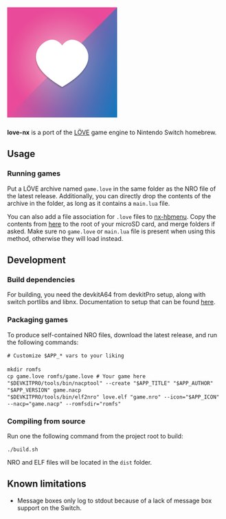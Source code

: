 # ![love-nx icon](icon.jpg)
**love-nx** is a port of the [LÖVE](https://love2d.org/) game engine to Nintendo Switch homebrew.

## Usage
### Running games
Put a LÖVE archive named `game.love` in the same folder as the NRO file of the latest release. Additionally, you can directly drop the contents of the archive in the folder, as long as it contains a `main.lua` file.

You can also add a file association for `.love` files to [nx-hbmenu](https://github.com/switchbrew/nx-hbmenu). Copy the contents from [here](extras/nx-hbmenu) to the root of your microSD card, and merge folders if asked. Make sure no `game.love` or `main.lua` file is present when using this method, otherwise they will load instead.

## Development
### Build dependencies
For building, you need the devkitA64 from devkitPro setup, along with switch portlibs and libnx.
Documentation to setup that can be found [here](https://switchbrew.org/wiki/Setting_up_Development_Environment).

### Packaging games
To produce self-contained NRO files, download the latest release, and run the following commands:

```
# Customize $APP_* vars to your liking

mkdir romfs
cp game.love romfs/game.love # Your game here
"$DEVKITPRO/tools/bin/nacptool" --create "$APP_TITLE" "$APP_AUTHOR" "$APP_VERSION" game.nacp
"$DEVKITPRO/tools/bin/elf2nro" love.elf "game.nro" --icon="$APP_ICON" --nacp="game.nacp" --romfsdir="romfs"
```

### Compiling from source
Run one the following command from the project root to build:

```
./build.sh
```

NRO and ELF files will be located in the `dist` folder.

## Known limitations
* Message boxes only log to stdout because of a lack of message box support on the Switch.
